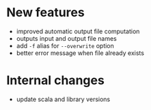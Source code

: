 # New features
- improved automatic output file computation
- outputs input and output file names
- add `-f` alias for `--overwrite` option
- better error message when file already exists

# Internal changes
- update scala and library versions
